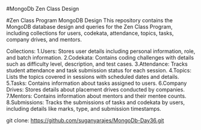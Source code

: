 #MongoDb Zen Class Design

#Zen Class Program MongoDB Design
This repository contains the MongoDB database design and queries for the Zen Class Program, including collections for users, codekata, attendance, topics, tasks, company drives, and mentors.

Collections:
1.Users: Stores user details including personal information, role, and batch information.
2.Codekata: Contains coding challenges with details such as difficulty level, description, and test cases.
3.Attendance: Tracks student attendance and task submission status for each session.
4.Topics: Lists the topics covered in sessions with scheduled dates and details.
5.Tasks: Contains information about tasks assigned to users.
6.Company Drives: Stores details about placement drives conducted by companies.
7.Mentors: Contains information about mentors and their mentee counts.
8.Submissions: Tracks the submissions of tasks and codekata by users, including details like marks, type, and submission timestamps.

git clone: https://github.com/suganyarajes/MongoDb-Day36.git
